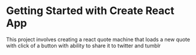 # Getting Started with Create React App

This project involves creating a react quote machine that loads a new quote with click of a button with ability to share it to twitter and tumblr
